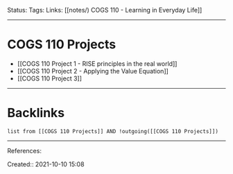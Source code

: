  Status: 
Tags: 
Links: [[notes/) COGS 110 - Learning in Everyday Life]]
___
# COGS 110 Projects
- [[COGS 110 Project 1 - RISE principles in the real world]]
- [[COGS 110 Project 2 - Applying the Value Equation]]
- [[COGS 110 Project 3]]

___
# Backlinks
```dataview
list from [[COGS 110 Projects]] AND !outgoing([[COGS 110 Projects]])
```
___
References:

Created:: 2021-10-10 15:08
